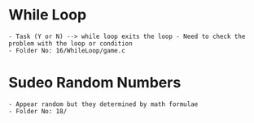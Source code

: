 # While Loop

    - Task (Y or N) --> while loop exits the loop - Need to check the problem with the loop or condition
    - Folder No: 16/WhileLoop/game.c

# Sudeo Random Numbers

    - Appear random but they determined by math formulae
    - Folder No: 18/
